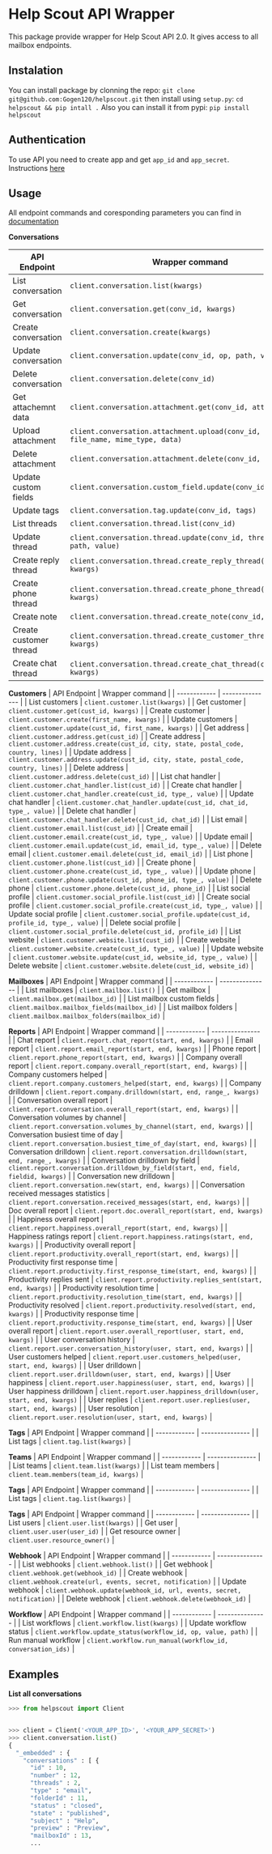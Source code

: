 # Help Scout API Wrapper
This package provide wrapper for Help Scout API 2.0. It gives access to all mailbox endpoints.

## Instalation
You can install package by clonning the repo: `git clone git@github.com:Gogen120/helpscout.git` then install using `setup.py`: `cd helpscout && pip intall .`
Also you can install it from pypi: `pip install helpscout`

## Authentication
To use API you need to create app and get `app_id` and `app_secret`.
Instructions [here](https://developer.helpscout.com/mailbox-api/overview/authentication/)

## Usage
All endpoint commands and coresponding parameters you can find in [documentation](https://developer.helpscout.com/mailbox-api/)

**Conversations**

| API Endpoint | Wrapper command |
| ------------ | --------------- |
| List conversation | `client.conversation.list(kwargs)` |
| Get conversation | `client.conversation.get(conv_id, kwargs)` |
| Create conversation | `client.conversation.create(kwargs)` |
| Update conversation | `client.conversation.update(conv_id, op, path, value)` |
| Delete conversation | `client.conversation.delete(conv_id)` |
| Get attachemnt data | `client.conversation.attachment.get(conv_id, attach_id)` |
| Upload attachment | `client.conversation.attachment.upload(conv_id, thread_id, file_name, mime_type, data)` |
| Delete attachment | `client.conversation.attachment.delete(conv_id, attach_id)` |
| Update custom fields | `client.conversation.custom_field.update(conv_id, fields)` |
| Update tags | `client.conversation.tag.update(conv_id, tags)` |
| List threads | `client.conversation.thread.list(conv_id)` |
| Update thread | `client.conversation.thread.update(conv_id, thread_id, op, path, value)` |
| Create reply thread | `client.conversation.thread.create_reply_thread(conv_id, kwargs)` |
| Create phone thread | `client.conversation.thread.create_phone_thread(conv_id, kwargs)` |
| Create note | `client.conversation.thread.create_note(conv_id, kwargs)` |
| Create customer thread | `client.conversation.thread.create_customer_thread(conv_id, kwargs)` |
| Create chat thread | `client.conversation.thread.create_chat_thread(conv_id, kwargs)` |

**Customers**
| API Endpoint | Wrapper command |
| ------------ | --------------- |
| List customers | `client.customer.list(kwargs)` |
| Get customer | `client.customer.get(cust_id, kwargs)` |
| Create customer | `client.customer.create(first_name, kwargs)` |
| Update customers | `client.customer.update(cust_id, first_name, kwargs)` |
| Get address | `client.customer.address.get(cust_id)` |
| Create address | `client.customer.address.create(cust_id, city, state, postal_code, country, lines)` |
| Update address | `client.customer.address.update(cust_id, city, state, postal_code, country, lines)` |
| Delete address | `client.customer.address.delete(cust_id)` |
| List chat handler | `client.customer.chat_handler.list(cust_id)` |
| Create chat handler | `client.customer.chat_handler.create(cust_id, type_, value)` |
| Update chat handler | `client.customer.chat_handler.update(cust_id, chat_id, type_, value)` |
| Delete chat handler | `client.customer.chat_handler.delete(cust_id, chat_id)` |
| List email | `client.customer.email.list(cust_id)` |
| Create email | `client.customer.email.create(cust_id, type_, value)` |
| Update email | `client.customer.email.update(cust_id, email_id, type_, value)` |
| Delete email | `client.customer.email.delete(cust_id, email_id)` |
| List phone | `client.customer.phone.list(cust_id)` |
| Create phone | `client.customer.phone.create(cust_id, type_, value)` |
| Update phone | `client.customer.phone.update(cust_id, phone_id, type_, value)` |
| Delete phone | `client.customer.phone.delete(cust_id, phone_id)` |
| List social profile | `client.customer.social_profile.list(cust_id)` |
| Create social profile | `client.customer.social_profile.create(cust_id, type_, value)` |
| Update social profile | `client.customer.social_profile.update(cust_id, profile_id, type_, value)` |
| Delete social profile | `client.customer.social_profile.delete(cust_id, profile_id)` |
| List website | `client.customer.website.list(cust_id)` |
| Create website | `client.customer.website.create(cust_id, type_, value)` |
| Update website | `client.customer.website.update(cust_id, website_id, type_, value)` |
| Delete website | `client.customer.website.delete(cust_id, website_id)` |

**Mailboxes**
| API Endpoint | Wrapper command |
| ------------ | --------------- |
| List mailboxes | `client.mailbox.list()` |
| Get mailbox | `client.mailbox.get(mailbox_id)` |
| List mailbox custom fields | `client.mailbox.mailbox_fields(mailbox_id)` |
| List mailbox folders | `client.mailbox.mailbox_folders(mailbox_id)` |

**Reports**
| API Endpoint | Wrapper command |
| ------------ | --------------- |
| Chat report | `client.report.chat_report(start, end, kwargs)` |
| Email report | `client.report.email_report(start, end, kwargs)` |
| Phone report | `client.report.phone_report(start, end, kwargs)` |
| Company overall report | `client.report.company.overall_report(start, end, kwargs)` |
| Company customers helped | `client.report.company.customers_helped(start, end, kwargs)` |
| Company drilldown | `client.report.company.drilldown(start, end, range_, kwargs)` |
| Conversation overall report | `client.report.conversation.overall_report(start, end, kwargs)` |
| Conversation volumes by channel | `client.report.conversation.volumes_by_channel(start, end, kwargs)` |
| Conversation busiest time of day | `client.report.conversation.busiest_time_of_day(start, end, kwargs)` |
| Conversation drilldown | `client.report.conversation.drilldown(start, end, range_, kwargs)` |
| Conversation drilldown by field | `client.report.conversation.drilldown_by_field(start, end, field, fieldid, kwargs)` |
| Conversation new drilldown | `client.report.conversation.new(start, end, kwargs)` |
| Conversation received messages statistics | `client.report.conversation.received_messages(start, end, kwargs)` |
| Doc overall report | `client.report.doc.overall_report(start, end, kwargs)` |
| Happiness overall report | `client.report.happiness.overall_report(start, end, kwargs)` |
| Happiness ratings report | `client.report.happiness.ratings(start, end, kwargs)` |
| Productivity overall report | `client.report.productivity.overall_report(start, end, kwargs)` |
| Productivity first response time | `client.report.productivity.first_response_time(start, end, kwargs)` |
| Productivity replies sent | `client.report.productivity.replies_sent(start, end, kwargs)` |
| Productivity resolution time | `client.report.productivity.resolution_time(start, end, kwargs)` |
| Productivity resolved | `client.report.productivity.resolved(start, end, kwargs)` |
| Productivity response time | `client.report.productivity.response_time(start, end, kwargs)` |
| User overall report | `client.report.user.overall_report(user, start, end, kwargs)` |
| User conversation history | `client.report.user.conversation_history(user, start, end, kwargs)` |
| User customers helped | `client.report.user.customers_helped(user, start, end, kwargs)` |
| User drilldown | `client.report.user.drilldown(user, start, end, kwargs)` |
| User happiness | `client.report.user.happiness(user, start, end, kwargs)` |
| User happiness drilldown | `client.report.user.happiness_drilldown(user, start, end, kwargs)` |
| User replies | `client.report.user.replies(user, start, end, kwargs)` |
| User resolution | `client.report.user.resolution(user, start, end, kwargs)` |

**Tags**
| API Endpoint | Wrapper command |
| ------------ | --------------- |
| List tags | `client.tag.list(kwargs)` |

**Teams**
| API Endpoint | Wrapper command |
| ------------ | --------------- |
| List teams | `client.team.list(kwargs)` |
| List team members | `client.team.members(team_id, kwargs)` |

**Tags**
| API Endpoint | Wrapper command |
| ------------ | --------------- |
| List tags | `client.tag.list(kwargs)` |

**Tags**
| API Endpoint | Wrapper command |
| ------------ | --------------- |
| List users | `client.user.list(kwargs)` |
| Get user | `client.user.user(user_id)` |
| Get resource owner | `client.user.resource_owner()` |

**Webhook**
| API Endpoint | Wrapper command |
| ------------ | --------------- |
| List webhooks | `client.webhook.list()` |
| Get webhook | `client.webhook.get(webhook_id)` |
| Create webhook | `client.webhook.create(url, events, secret, notification)` |
| Update webhook | `client.webhook.update(webhook_id, url, events, secret, notification)` |
| Delete webhook | `client.webhook.delete(webhook_id)` |

**Workflow**
| API Endpoint | Wrapper command |
| ------------ | --------------- |
| List workflows | `client.workflow.list(kwargs)` |
| Update workflow status | `client.workflow.update_status(workflow_id, op, value, path)` |
| Run manual workflow | `client.workflow.run_manual(workflow_id, conversation_ids)` |

## Examples

**List all conversations**
```python
>>> from helpscout import Client


>>> client = Client('<YOUR_APP_ID>', '<YOUR_APP_SECRET>')
>>> client.conversation.list()
{
  "_embedded" : {
    "conversations" : [ {
      "id" : 10,
      "number" : 12,
      "threads" : 2,
      "type" : "email",
      "folderId" : 11,
      "status" : "closed",
      "state" : "published",
      "subject" : "Help",
      "preview" : "Preview",
      "mailboxId" : 13,
      ...
```

